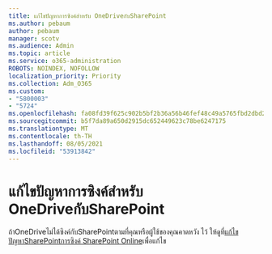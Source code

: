 ```yaml
---
title: แก้ไขปัญหาการซิงค์สําหรับ OneDriveกับSharePoint
ms.author: pebaum
author: pebaum
manager: scotv
ms.audience: Admin
ms.topic: article
ms.service: o365-administration
ROBOTS: NOINDEX, NOFOLLOW
localization_priority: Priority
ms.collection: Adm_O365
ms.custom:
- "5800003"
- "5724"
ms.openlocfilehash: fa08fd39f625c902b5bf2b36a56b46fef48c49a5765fbd2dbd23dc5b820c5c9f
ms.sourcegitcommit: b5f7da89a650d2915dc652449623c78be6247175
ms.translationtype: MT
ms.contentlocale: th-TH
ms.lasthandoff: 08/05/2021
ms.locfileid: "53913842"
---
```

# <a name="fix-onedrive-sync-issues-with-sharepoint"></a>แก้ไขปัญหาการซิงค์สําหรับ OneDriveกับSharePoint

ถ้าOneDriveไม่ได้ซิงค์กับSharePointตามที่คุณหรือผู้ใช้ของคุณคาดหวัง ไว้ ให้ดูที่[แก้ไขปัญหาSharePointการซิงค์ SharePoint Online](https://support.office.com/article/fix-sharepoint-online-sync-problems-aaa2d172-8d45-4e94-9c04-5364d04ca2f4?ui=en-US&rs=en-US&ad=US)เพื่อแก้ไข
